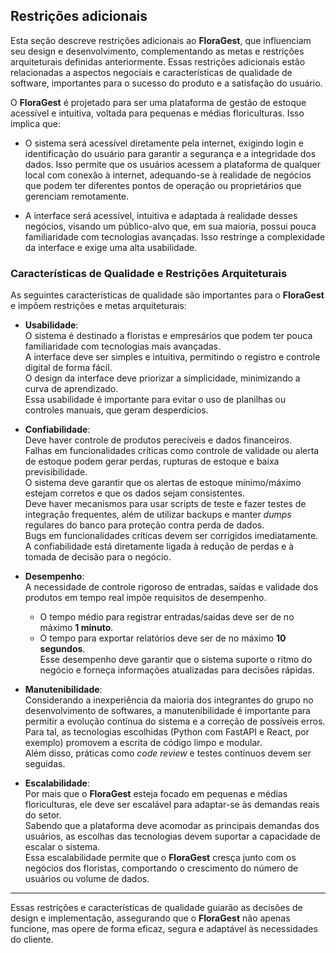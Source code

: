 ## Restrições adicionais

Esta seção descreve restrições adicionais ao **FloraGest**, que influenciam seu design e desenvolvimento, complementando as metas e restrições arquiteturais definidas anteriormente. Essas restrições adicionais estão relacionadas a aspectos negociais e características de qualidade de software, importantes para o sucesso do produto e a satisfação do usuário.

O **FloraGest** é projetado para ser uma plataforma de gestão de estoque acessível e intuitiva, voltada para pequenas e médias floriculturas. Isso implica que:

- O sistema será acessível diretamente pela internet, exigindo login e identificação do usuário para garantir a segurança e a integridade dos dados. Isso permite que os usuários acessem a plataforma de qualquer local com conexão à internet, adequando-se à realidade de negócios que podem ter diferentes pontos de operação ou proprietários que gerenciam remotamente.
  
- A interface será acessível, intuitiva e adaptada à realidade desses negócios, visando um público-alvo que, em sua maioria, possui pouca familiaridade com tecnologias avançadas. Isso restringe a complexidade da interface e exige uma alta usabilidade.

### Características de Qualidade e Restrições Arquiteturais

As seguintes características de qualidade são importantes para o **FloraGest** e impõem restrições e metas arquiteturais:

- **Usabilidade**:  
  O sistema é destinado a floristas e empresários que podem ter pouca familiaridade com tecnologias mais avançadas.  
  A interface deve ser simples e intuitiva, permitindo o registro e controle digital de forma fácil.  
  O design da interface deve priorizar a simplicidade, minimizando a curva de aprendizado.  
  Essa usabilidade é importante para evitar o uso de planilhas ou controles manuais, que geram desperdícios.

- **Confiabilidade**:  
  Deve haver controle de produtos perecíveis e dados financeiros.  
  Falhas em funcionalidades críticas como controle de validade ou alerta de estoque podem gerar perdas, rupturas de estoque e baixa previsibilidade.  
  O sistema deve garantir que os alertas de estoque mínimo/máximo estejam corretos e que os dados sejam consistentes.  
  Deve haver mecanismos para usar scripts de teste e fazer testes de integração frequentes, além de utilizar backups e manter *dumps* regulares do banco para proteção contra perda de dados.  
  Bugs em funcionalidades críticas devem ser corrigidos imediatamente.  
  A confiabilidade está diretamente ligada à redução de perdas e à tomada de decisão para o negócio.

- **Desempenho**:  
  A necessidade de controle rigoroso de entradas, saídas e validade dos produtos em tempo real impõe requisitos de desempenho.  
  - O tempo médio para registrar entradas/saídas deve ser de no máximo **1 minuto**.  
  - O tempo para exportar relatórios deve ser de no máximo **10 segundos**.  
  Esse desempenho deve garantir que o sistema suporte o ritmo do negócio e forneça informações atualizadas para decisões rápidas.

- **Manutenibilidade**:  
  Considerando a inexperiência da maioria dos integrantes do grupo no desenvolvimento de softwares, a manutenibilidade é importante para permitir a evolução contínua do sistema e a correção de possíveis erros.  
  Para tal, as tecnologias escolhidas (Python com FastAPI e React, por exemplo) promovem a escrita de código limpo e modular.  
  Além disso, práticas como *code review* e testes contínuos devem ser seguidas.

- **Escalabilidade**:  
  Por mais que o **FloraGest** esteja focado em pequenas e médias floriculturas, ele deve ser escalável para adaptar-se às demandas reais do setor.  
  Sabendo que a plataforma deve acomodar as principais demandas dos usuários, as escolhas das tecnologias devem suportar a capacidade de escalar o sistema.  
  Essa escalabilidade permite que o **FloraGest** cresça junto com os negócios dos floristas, comportando o crescimento do número de usuários ou volume de dados.

---

Essas restrições e características de qualidade guiarão as decisões de design e implementação, assegurando que o **FloraGest** não apenas funcione, mas opere de forma eficaz, segura e adaptável às necessidades do cliente.
